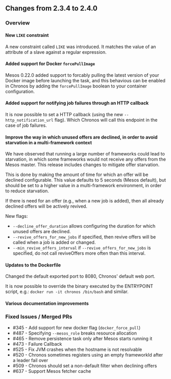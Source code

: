 ## Changes from 2.3.4 to 2.4.0

### Overview

#### New `LIKE` constraint
A new constraint called `LIKE` was introduced. It matches the value of an attribute of a slave against a regular expression.

#### Added support for Docker `forcePullImage`
Mesos 0.22.0 added support to forcably pulling the latest version of your Docker image before launching the task, and this behavious can be enabled in Chronos by adding the `forcePullImage` boolean to your container configuration.

#### Added support for notifying job failures through an HTTP callback
It is now possible to set a HTTP callback (using the new `--http_notification_url` flag). Which Chronos will call this endpoint in the case of job failures.

#### Improve the way in which unused offers are declined, in order to avoid starvation in a multi-framework context

We have observed that running a large number of frameworks could lead to starvation, in which some frameworks would not receive any offers from the Mesos master. This release includes changes to mitigate offer starvation.

This is done by making the amount of time for which an offer will be declined configurable. This value defaults to 5 seconds (Mesos default), but should be set to a higher value in a multi-framework environment, in order to reduce starvation.

If there is need for an offer (e.g., when a new job is added), then all already declined offers will be actively revived.

New flags:

* `--decline_offer_duration` allows configuring the duration for which unused offers are declined.
* `--revive_offers_for_new_jobs` if specified, then revive offers will be called when a job is added or changed.
* `--min_revive_offers_interval` if `--revive_offers_for_new_jobs` is specified, do not call reviveOffers more often than this interval.

#### Updates to the Dockerfile
Changed the default exported port to 8080, Chronos' default web port.

It is now possible to override the binary executed by the ENTRYPOINT script, e.g.: `docker run -it chronos /bin/bash` and similar.

#### Various documentation improvements

### Fixed Issues / Merged PRs
* #345 - Add support for new docker flag (`docker_force_pull`)
* #487 - Specifying `--mesos_role` breaks resource allocation
* #465 - Remove persistence task only after Mesos starts running it
* #473 - Failure Callback
* #525 - Fix JVM crashes when the hostname is not resolvable
* #520 - Chronos sometimes registers using an empty frameworkId after a leader fail over
* #509 - Chronos should set a non-default filter when declining offers
* #637 - Support Mesos fetcher cache
